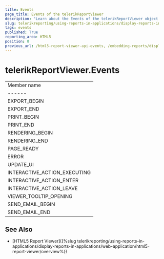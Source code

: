 ```yaml
---
title: Events
page_title: Events of the telerikReportViewer
description: "Learn about the Events of the telerikReportViewer object in the Telerik Reporting HTML5 Report Viewer."
slug: telerikreporting/using-reports-in-applications/display-reports-in-applications/web-application/html5-report-viewer/api-reference/telerikreportviewer-namespace/events
tags: events
published: True
reporting_area: HTML5
position: 0
previous_url: /html5-report-viewer-api-events, /embedding-reports/display-reports-in-applications/web-application/html5-report-viewer/api-reference/telerikreportviewer-namespace/
---
```


# telerikReportViewer.Events

|                              |
| ---------------------------- |
| Member name                  |
| ------                       |
| EXPORT_BEGIN                 |
| EXPORT_END                   |
| PRINT_BEGIN                  |
| PRINT_END                    |
| RENDERING_BEGIN              |
| RENDERING_END                |
| PAGE_READY                   |
| ERROR                        |
| UPDATE_UI                    |
| INTERACTIVE_ACTION_EXECUTING |
| INTERACTIVE_ACTION_ENTER     |
| INTERACTIVE_ACTION_LEAVE     |
| VIEWER_TOOLTIP_OPENING       |
| SEND_EMAIL_BEGIN             |
| SEND_EMAIL_END               |

## See Also

- [HTML5 Report Viewer]({%slug telerikreporting/using-reports-in-applications/display-reports-in-applications/web-application/html5-report-viewer/overview%})
